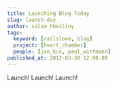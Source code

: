 ```yaml
---
title: Launching Blog Today
slug: launch-day
author: salim_hbeiliny
tags:
  keyword: [railslove, blog]
  project: [heart_chamber]
  people: [jan_kus, paul_wittmann]
published_at: 2012-03-30 12:00:00
---
```


Launch! Launch! Launch!